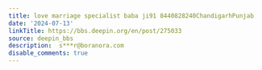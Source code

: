 ```yaml
---
title: love marriage specialist baba ji91 8440828240ChandigarhPunjab
date: '2024-07-13'
linkTitle: https://bbs.deepin.org/en/post/275033
source: deepin_bbs
description:  s***r@boranora.com 
disable_comments: true
---
```


